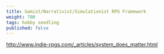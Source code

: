 ```yaml
---
title: Gamist/Narrativist/Simulationist RPG Framework
weight: 700
tags: hobby seedling
published: false
---
```




http://www.indie-rpgs.com/_articles/system_does_matter.html